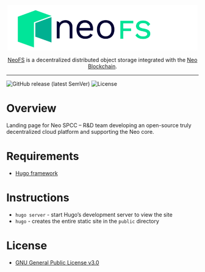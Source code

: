 <p align="center">
<img src="./.github/logo.svg" width="500px" alt="NeoFS">
</p>
<p align="center">
  <a href="https://fs.neo.org">NeoFS</a> is a decentralized distributed object storage integrated with the <a href="https://neo.org">Neo Blockchain</a>.
</p>

---
![GitHub release (latest SemVer)](https://img.shields.io/github/v/release/nspcc-dev/nspcc.io?sort=semver)
![License](https://img.shields.io/github/license/nspcc-dev/nspcc.io.svg?style=popout)

# Overview

Landing page for Neo SPCC – R&D team developing an open-source truly decentralized cloud platform and supporting the Neo core.

# Requirements

- [Hugo framework](https://gohugo.io/)

# Instructions

* `hugo server` - start Hugo’s development server to view the site
* `hugo` -  creates the entire static site in the `public` directory

# License

- [GNU General Public License v3.0](LICENSE)
